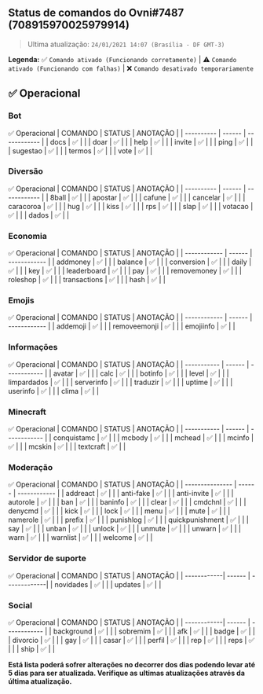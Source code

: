 ## Status de comandos do Ovni#7487 (708915970025979914)

> Ultima atualização: `24/01/2021 14:07 (Brasília - DF GMT-3)`

**Legenda:** ✅ `Comando ativado (Funcionando corretamente)` | ⚠️ `Comando ativado (Funcionando com falhas)` | ❌ `Comando desativado temporariamente`

## ✅ Operacional

### Bot
✅ Operacional
| COMANDO    | STATUS | ANOTAÇÃO     |
| ---------- | ------ | ------------ | 
| docs       | ✅     |             |
| doar       | ✅     |             |
| help       | ✅     |             |
| invite     | ✅     |             |
| ping       | ✅     |             |
| sugestao   | ✅     |             |
| termos     | ✅     |             |
| vote       | ✅     |             |

### Diversão
✅ Operacional
| COMANDO    | STATUS | ANOTAÇÃO     |
| ---------- | ------ | ------------ | 
| 8ball      | ✅     |             |
| apostar    | ✅     |             |
| cafune     | ✅     |             |
| cancelar   | ✅     |             |
| caracoroa  | ✅     |             |
| hug        | ✅     |             |
| kiss       | ✅     |             |
| rps        | ✅     |             |
| slap       | ✅     |             |
| votacao    | ✅     |             |
| dados      | ✅     |             |

### Economia
✅ Operacional
| COMANDO      | STATUS | ANOTAÇÃO     |
| ------------ | ------ | ------------ | 
| addmoney     | ✅     |             |
| balance      | ✅     |             |
| conversion   | ✅     |             |
| daily        | ✅     |             |
| key          | ✅     |             |
| leaderboard  | ✅     |             |
| pay          | ✅     |             |
| removemoney  | ✅     |             |
| roleshop     | ✅     |             |
| transactions | ✅     |             |
| hash         | ✅     |             |

### Emojis
✅ Operacional
| COMANDO      | STATUS | ANOTAÇÃO     |
| ------------ | ------ | ------------ | 
| addemoji     | ✅     |             |
| removeemonji | ✅     |             |
| emojiinfo    | ✅     |             |

### Informações
✅ Operacional
| COMANDO     | STATUS | ANOTAÇÃO     |
| ----------- | ------ | ------------ | 
| avatar      | ✅     |             |
| calc        | ✅     |             |
| botinfo     | ✅     |             |
| level       | ✅     |             |
| limpardados | ✅     |             |
| serverinfo  | ✅     |             |
| traduzir    | ✅     |             |
| uptime      | ✅     |             |
| userinfo    | ✅     |             |
| clima       | ✅     |             |

### Minecraft
✅ Operacional
| COMANDO     | STATUS | ANOTAÇÃO     |
| ----------- | ------ | ------------ | 
| conquistamc | ✅     |             |
| mcbody      | ✅     |             |
| mchead      | ✅     |             |
| mcinfo      | ✅     |             |
| mcskin      | ✅     |             |
| textcraft   | ✅     |             |

### Moderação
✅ Operacional
| COMANDO         | STATUS | ANOTAÇÃO     |
| --------------- | ------ | ------------ | 
| addreact        | ✅     |             |
| anti-fake       | ✅     |             |
| anti-invite     | ✅     |             |
| autorole        | ✅     |             |
| ban             | ✅     |             |
| baninfo         | ✅     |             |
| clear           | ✅     |             |
| cmdchnl         | ✅     |             |
| denycmd         | ✅     |             |
| kick            | ✅     |             |
| lock            | ✅     |             |
| menu            | ✅     |             |
| mute            | ✅     |             |
| namerole        | ✅     |             |
| prefix          | ✅     |             |
| punishlog       | ✅     |             |
| quickpunishment | ✅     |             |
| say             | ✅     |             |
| unban           | ✅     |             |
| unlock          | ✅     |             |
| unmute          | ✅     |             |
| unwarn          | ✅     |             |
| warn            | ✅     |             |
| warnlist        | ✅     |             |
| welcome         | ✅     |             |

### Servidor de suporte
✅ Operacional
| COMANDO     | STATUS | ANOTAÇÃO     |
| ------------| ------ | -------------| 
| novidades   | ✅     |             |
| updates     | ✅     |             |

### Social
✅ Operacional
| COMANDO     | STATUS | ANOTAÇÃO     |
| ------------| ------ | ------------ | 
| background  | ✅     |             |
| sobremim    | ✅     |             |
| afk         | ✅     |             |
| badge       | ✅     |             |
| divorcio    | ✅     |             |
| gay         | ✅     |             |
| casar       | ✅     |             |
| perfil      | ✅     |             |
| rep         | ✅     |             |
| reps        | ✅     |             |
| ship        | ✅     |             |

**Está lista poderá sofrer alterações no decorrer dos dias podendo levar até 5 dias para ser atualizada. Verifique as ultimas atualizações através da última atualização.**
